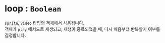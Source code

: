 # loop : `Boolean`

`sprite`, `video` 타입의 객체에서 사용됩니다.  
객체가 `play` 메서드로 재생되고, 재생이 종료되었을 때, 다시 처음부터 반복할지 여부를 결정합니다.